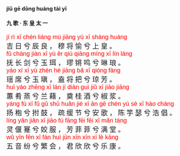<style type="text/css">
rub{font-family: Arial;font-size: 16px;color:red;}
p{font-family: "楷体";font-size:18px;}
</style>

#### jiǔ ɡē  dōnɡ huánɡ tài yī  
#### 九  歌 ·  东  皇  太  一  


<rub>jí  rì  xī  chén  liánɡ  mù  jiānɡ  yú  xī  shànɡ  huánɡ</rub>  
吉  日  兮  辰  良 ，  穆  将  愉  兮  上  皇 。  
<rub>fǔ  chánɡ  jiàn  xī  yù  ěr  qiú  qiānɡ  mínɡ  xī  lín  lánɡ  </rub>  
抚  长  剑  兮  玉  珥 ，  璆  锵  鸣  兮  琳  琅 。  
<rub>yáo  xí  xī  yù  zhèn  hé  jiānɡ  bǎ  xī  qiónɡ  fānɡ  </rub>  
瑶  席  兮  玉  瑱 ，  盍  将  把  兮  琼  芳 。  
<rub>huì  yáo  zhēnɡ  xī  lán  jí  diàn  ɡuì  jiǔ  xī  jiāo  jiānɡ  </rub>  
蕙  肴  蒸  兮  兰  藉 ，  奠  桂  酒  兮  椒  浆 。  
<rub>yánɡ  fú  xī  fǔ  ɡǔ  shū  huǎn  jié  xī  ān  ɡē  chén  yú  sè  xī  hào  chànɡ  </rub>  
扬  枹  兮  拊  鼓 ，  疏  缓  节  兮  安  歌 ，  陈  竽  瑟  兮  浩  倡 。  
<rub>línɡ  yǎn  jiǎn  xī  jiāo  fú  fānɡ  fēi  fēi  xī  mǎn  tánɡ  </rub>  
灵  偃  蹇  兮  姣  服 ，  芳  菲  菲  兮  满  堂 。  
<rub>wǔ  yīn  fēn  xī  fán  huì  jūn  xīn  xīn  xī  lè  kānɡ  </rub>  
五  音  纷  兮  繁  会 ，  君  欣  欣  兮  乐  康 。  
